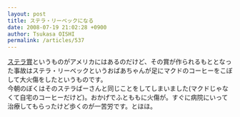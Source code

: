```yaml
---
layout: post
title: ステラ・リーベックになる
date: 2008-07-19 21:02:28 +0900
author: Tsukasa OISHI
permalink: /articles/537
---
```



[ステラ賞](http://ja.wikipedia.org/wiki/%E3%82%B9%E3%83%86%E3%83%A9%E8%B3%9E)というものがアメリカにはあるのだけど、その賞が作られるもととなった事故はステラ・リーベックというおばあちゃんが足にマクドのコーヒーをこぼして大火傷をしたというものです。  
今朝のぼくはそのステラばーさんと同じことをしてしまいました(マクドじゃなくて自宅のコーヒーだけど)。おかげでふとももに火傷が。すぐに病院にいって治療してもらったけど歩くのが一苦労です。とほほ。  

